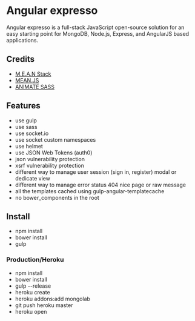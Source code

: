 # Angular  expresso
Angular expresso is a full-stack JavaScript open-source solution for an easy starting point for MongoDB, Node.js, Express, and AngularJS based applications.

## Credits
* [M.E.A.N Stack](https://github.com/linnovate/mean)
* [MEAN.JS](https://github.com/meanjs/mean)
* [ANIMATE SASS](https://daneden.me/animate)

## Features
* use gulp
* use sass
* use socket.io
* use socket custom namespaces
* use helmet
* use JSON Web Tokens (auth0)
* json vulnerability protection
* xsrf vulnerability protection
* different way to manage user session (sign in, register) modal or dedicate view
* different way to manage error status 404 nice page or raw message
* all the templates cached using gulp-angular-templatecache
* no bower_components in the root

## Install
* npm install
* bower install
* gulp

### Production/Heroku
* npm install
* bower install
* gulp --release
* heroku create
* heroku addons:add mongolab
* git push heroku master
* heroku open
